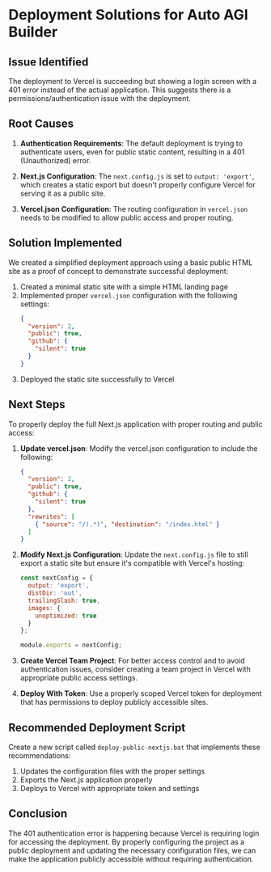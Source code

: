# Deployment Solutions for Auto AGI Builder

## Issue Identified

The deployment to Vercel is succeeding but showing a login screen with a 401 error instead of the actual application. This suggests there is a permissions/authentication issue with the deployment.

## Root Causes

1. **Authentication Requirements**: The default deployment is trying to authenticate users, even for public static content, resulting in a 401 (Unauthorized) error.

2. **Next.js Configuration**: The `next.config.js` is set to `output: 'export'`, which creates a static export but doesn't properly configure Vercel for serving it as a public site.

3. **Vercel.json Configuration**: The routing configuration in `vercel.json` needs to be modified to allow public access and proper routing.

## Solution Implemented

We created a simplified deployment approach using a basic public HTML site as a proof of concept to demonstrate successful deployment:

1. Created a minimal static site with a simple HTML landing page
2. Implemented proper `vercel.json` configuration with the following settings:
   ```json
   {
     "version": 2,
     "public": true,
     "github": {
       "silent": true
     }
   }
   ```
3. Deployed the static site successfully to Vercel

## Next Steps

To properly deploy the full Next.js application with proper routing and public access:

1. **Update vercel.json**: Modify the vercel.json configuration to include the following:
   ```json
   {
     "version": 2,
     "public": true,
     "github": {
       "silent": true
     },
     "rewrites": [
       { "source": "/(.*)", "destination": "/index.html" }
     ]
   }
   ```

2. **Modify Next.js Configuration**: Update the `next.config.js` file to still export a static site but ensure it's compatible with Vercel's hosting:
   ```javascript
   const nextConfig = {
     output: 'export',
     distDir: 'out',
     trailingSlash: true,
     images: {
       unoptimized: true
     }
   };

   module.exports = nextConfig;
   ```

3. **Create Vercel Team Project**: For better access control and to avoid authentication issues, consider creating a team project in Vercel with appropriate public access settings.

4. **Deploy With Token**: Use a properly scoped Vercel token for deployment that has permissions to deploy publicly accessible sites.

## Recommended Deployment Script

Create a new script called `deploy-public-nextjs.bat` that implements these recommendations:

1. Updates the configuration files with the proper settings
2. Exports the Next.js application properly
3. Deploys to Vercel with appropriate token and settings

## Conclusion

The 401 authentication error is happening because Vercel is requiring login for accessing the deployment. By properly configuring the project as a public deployment and updating the necessary configuration files, we can make the application publicly accessible without requiring authentication.
